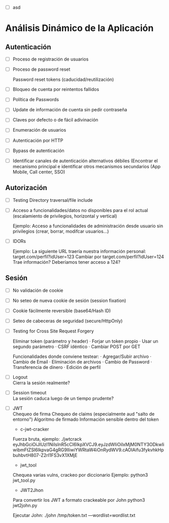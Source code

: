 - [ ] asd
# Análisis Dinámico de la Aplicación
## Autenticación
- [ ] Proceso de registración de usuarios
- [ ] Proceso de password reset  

     Password reset tokens (caducidad/reutilización)
- [ ] Bloqueo de cuenta por reintentos fallidos
- [ ] Política de Passwords
- [ ] Update de información de cuenta sin pedir contraseña
- [ ] Claves por defecto o de fácil adivinación
- [ ] Enumeración de usuarios
- [ ] Autenticación por HTTP
- [ ] Bypass de autenticación
- [ ] Identificar canales de autenticación alternativos débiles (Encontrar el mecanismo principal e identificar otros mecanismos secundarios (App Mobile, Call center, SSO)
## Autorización
- [ ] Testing Directory traversal/file include
- [ ] Acceso a funcionalidades/datos no disponibles para el rol actual (escalamiento de privilegios, horizontal y vertical)  

     Ejemplo: Acceso a funcionalidades de administración desde usuario sin privilegios (crear, borrar, modifcar usuarios...)
- [ ] IDORs  

     Ejemplo: La siguiente URL traería nuestra información personal: target.com/perfil?idUser=123 Cambiar por target.com/perfil?idUser=124 Trae información? Deberíamos tener acceso a 124?
## Sesión
- [ ] No validación de cookie
- [ ] No seteo de nueva cookie de sesión (session fixation)
- [ ] Cookie fácilmente reversible (base64/Hash ID)
- [ ] Seteo de cabeceras de seguridad (secure/HttpOnly)
- [ ] Testing for Cross Site Request Forgery 

     Eliminar token (parámetro y header) · Forjar un token propio · Usar un segundo parámetro · CSRF idéntico · Cambiar POST por GET 
 
     Funcionalidades donde conviene testear: · Agregar/Subir archivo · Cambio de Email · Eliminación de archivos · Cambio de Password · Transferencia de dinero · Edición de perfil
- [ ] Logout  
     Cierra la sesión realmente?
- [ ] Session timeout  
     La sesión caduca luego de un tiempo prudente?
- [ ] JWT  
      Chequeo de firma Chequeo de claims (especialmente aud "salto de entorno") Algoritmo de firmado Información sensible dentro del token

     - c-jwt-cracker

     Fuerza bruta, ejemplo: ./jwtcrack eyJhbGciOiJIUzI1NiIsInR5cCI6IkpXVCJ9.eyJzdWIiOiIxMjM0NTY3ODkwIiwibmFtZSI6IkpvaG4gRG9lIiwiYWRtaW4iOnRydWV9.cAOIAifu3fykvhkHpbuhbvtH807-Z2rI1FS3vX1XMjE

     - jwt_tool

     Chequea varias vulns, crackeo por diccionario Ejemplo: python3 jwt_tool.py

     - JWT2Jhon

     Para convertir los JWT a formato crackeable por John python3 jwt2john.py

     Ejecutar John: ./john /tmp/token.txt —wordlist=wordlist.txt
